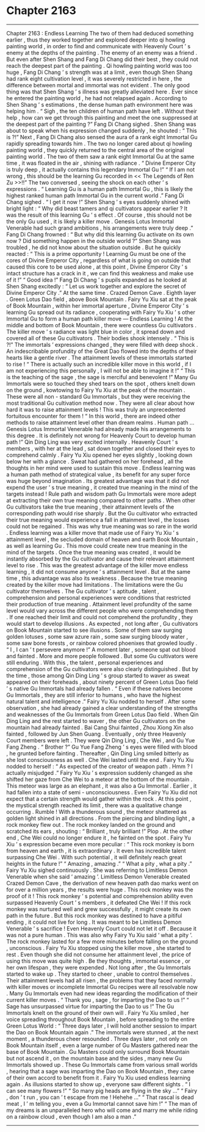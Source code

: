 
# Chapter 2163


---

Chapter 2163 : Endless Learning
The two of them had deduced something earlier , thus they worked together and explored deeper into qi howling painting world , in order to find and communicate with Heavenly Court ’ s enemy at the depths of the painting .
The enemy of an enemy was a friend .
But even after Shen Shang and Fang Di Chang did their best , they could not reach the deepest part of the painting .
Qi howling painting world was too huge , Fang Di Chang ’ s strength was at a limit , even though Shen Shang had rank eight cultivation level , it was severely restricted in here , the difference between mortal and immortal was not evident .
The only good thing was that Shen Shang ’ s illness was greatly alleviated here . Ever since he entered the painting world , he had not relapsed again .
According to Shen Shang ’ s estimations , the dense human path environment here was helping him .
“ Sigh , the ten children of human path have left . Without their help , how can we get through this painting and meet the one suppressed at the deepest part of the painting ?” Fang Di Chang sighed .
Shen Shang was about to speak when his expression changed suddenly , he shouted : “ This is ?!”
Next , Fang Di Chang also sensed the aura of a rank eight Immortal Gu rapidly spreading towards him .
The two no longer cared about qi howling painting world , they quickly returned to the central area of the original painting world .
The two of them saw a rank eight Immortal Gu at the same time , it was floated in the air , shining with radiance .
“ Divine Emperor City is truly deep , it actually contains this legendary Immortal Gu !”
“ If I am not wrong , this should be the learning Gu recorded in << The Legends of Ren Zu >>!!”
The two conversed , seeing the shock on each other ’ s expressions .
“ Learning Gu is a human path Immortal Gu , this is likely the highest ranked human path Immortal Gu in the current world .” Fang Di Chang sighed .
“ I get it now !” Shen Shang ’ s eyes suddenly shined with bright light : “ Why did beast tamers and qi cultivators appear earlier ? It was the result of this learning Gu ’ s effect . Of course , this should not be the only Gu used , it is likely a killer move . Genesis Lotus Immortal Venerable had such grand ambitions , his arrangements were truly deep .”
Fang Di Chang frowned : “ But why did this learning Gu activate on its own now ? Did something happen in the outside world ?”
Shen Shang was troubled , he did not know about the situation outside .
But he quickly reacted : “ This is a prime opportunity ! Learning Gu must be one of the cores of Divine Emperor City , regardless of what is going on outside that caused this core to be used alone , at this point , Divine Emperor City ’ s intact structure has a crack in it , we can find this weakness and make use of it !”
“ Good idea !” Fang Di Chang ’ s pupils expanded as he looked at Shen Shang excitedly : “ Let us work together and explore the secret of Divine Emperor City .”
At the same time .
Crazed Demon Cave .
Eighth layer .
Green Lotus Dao field , above Book Mountain .
Fairy Yu Xiu sat at the peak of Book Mountain , within her immortal aperture , Divine Emperor City ’ s learning Gu spread out its radiance , cooperating with Fairy Yu Xiu ’ s other Immortal Gu to form a human path killer move —
Endless Learning !
At the middle and bottom of Book Mountain , there were countless Gu cultivators .
The killer move ’ s radiance was light blue in color , it spread down and covered all of these Gu cultivators .
Their bodies shook intensely .
“ This is ?!”
The immortals ’ expressions changed , they were filled with deep shock .
An indescribable profundity of the Great Dao flowed into the depths of their hearts like a gentle river .
The attainment levels of these immortals started to rise !
“ There is actually such an incredible killer move in this world , if I am not experiencing this personally , I will not be able to imagine it !”
“ This is the teaching of the sage , the sage is merciful and benevolent !”
Many Gu Immortals were so touched they shed tears on the spot , others knelt down on the ground , kowtowing to Fairy Yu Xiu at the peak of the mountain .
These were all non - standard Gu Immortals , but they were receiving the most traditional Gu cultivation method now .
They were all clear about how hard it was to raise attainment levels !
This was truly an unprecedented fortuitous encounter for them !
“ In this world , there are indeed other methods to raise attainment level other than dream realms . Human path … Genesis Lotus Immortal Venerable had already made his arrangements to this degree . It is definitely not wrong for Heavenly Court to develop human path !” Qin Ding Ling was very excited internally .
Heavenly Court ’ s members , with her at the lead , sat down together and closed their eyes to comprehend calmly .
Fairy Yu Xiu opened her eyes slightly , looking down below her with a glance .
Sweat had gathered on her forehead , all the thoughts in her mind were used to sustain this move .
Endless learning was a human path method of strategical value , its benefit for any super force was huge beyond imagination .
Its greatest advantage was that it did not expend the user ’ s true meaning , it created true meaning in the mind of the targets instead !
Rule path and wisdom path Gu Immortals were more adept at extracting their own true meaning compared to other paths .
When other Gu cultivators take the true meaning , their attainment levels of the corresponding path would rise sharply .
But the Gu cultivator who extracted their true meaning would experience a fall in attainment level , the losses could not be regained .
This was why true meaning was so rare in the world .
Endless learning was a killer move that made use of Fairy Yu Xiu ’ s attainment level , the secluded domain of heaven and earth Book Mountain , as well as learning Gu .
This move could create new true meaning in the mind of the targets .
Once the true meaning was created , it would be instantly absorbed by the Gu cultivator and cause their relevant attainment level to rise .
This was the greatest advantage of the killer move endless learning , it did not consume anyone ’ s attainment level .
But at the same time , this advantage was also its weakness .
Because the true meaning created by the killer move had limitations .
The limitations were the Gu cultivator themselves .
The Gu cultivator ’ s aptitude , talent , comprehension and personal experiences were conditions that restricted their production of true meaning .
Attainment level profundity of the same level would vary across the different people who were comprehending them . If one reached their limit and could not comprehend the profundity , they would start to develop illusions .
As expected , not long after , Gu cultivators on Book Mountain started to see illusions .
Some of them saw surging golden lotuses , some saw azure rain , some saw surging bloody water , some saw bone forests , or rainbow colored phoenixes that growled loudly .
“ I , I can ’ t persevere anymore !” A moment later , someone spat out blood and fainted .
More and more people followed .
But some Gu cultivators were still enduring .
With this , the talent , personal experiences and comprehension of the Gu cultivators were also clearly distinguished .
But by the time , those among Qin Ding Ling ’ s group started to waver as sweat appeared on their foreheads , about ninety percent of Green Lotus Dao field ’ s native Gu Immortals had already fallen .
“ Even if these natives become Gu Immortals , they are still inferior to humans , who have the highest natural talent and intelligence .” Fairy Yu Xiu nodded to herself .
After some observation , she had already gained a clear understanding of the strengths and weaknesses of the Gu Immortals from Green Lotus Dao field .
When Qin Ding Ling and the rest started to waver , the other Gu cultivators on the mountain had already fainted .
Bai Cang Shui fainted , Zhou Xiong Xin also fainted , followed by Jun Shen Guang .
Eventually , only three Heavenly Court members were left .
They were Qin Ding Ling , Che Wei , and Gu Yue Fang Zheng .
“ Brother ?” Gu Yue Fang Zheng ’ s eyes were filled with blood , he grunted before fainting .
Thereafter , Qin Ding Ling smiled bitterly as she lost consciousness as well .
Che Wei lasted until the end .
Fairy Yu Xiu nodded to herself : “ As expected of the creator of weapon path . Hmm ? I actually misjudged .”
Fairy Yu Xiu ’ s expression suddenly changed as she shifted her gaze from Che Wei to a meteor at the bottom of the mountain .
This meteor was large as an elephant , it was also a Gu Immortal .
Earlier , it had fallen into a state of semi - unconsciousness . Even Fairy Yu Xiu did not expect that a certain strength would gather within the rock .
At this point , the mystical strength reached its limit , there was a qualitative change occurring .
Rumble !
With a thunderous sound , the meteor shattered as golden light shined in all directions .
From the piercing and blinding light , a rock monkey flew out .
The rock monkey landed on the ground and scratched its ears , shouting : “ Brilliant , truly brilliant !”
Plop .
At the other end , Che Wei could no longer endure it , he fainted on the spot .
Fairy Yu Xiu ’ s expression became even more peculiar : “ This rock monkey is born from heaven and earth , it is extraordinary . It even has incredible talent surpassing Che Wei . With such potential , it will definitely reach great heights in the future !”
“ Amazing , amazing .”
“ What a pity , what a pity .”
Fairy Yu Xiu sighed continuously .
She was referring to Limitless Demon Venerable when she said ‘ amazing ’.
Limitless Demon Venerable created Crazed Demon Cave , the derivation of new heaven path dao marks went on for over a million years , the results were huge . This rock monkey was the proof of it !
This rock monkey ’ s potential and comprehension ability even surpassed Heavenly Court ’ s members , it defeated Che Wei !
If this rock monkey was nurtured well and grew successfully , it might create its own path in the future .
But this rock monkey was destined to have a pitiful ending , it could not live for long .
It was meant to be Limitless Demon Venerable ’ s sacrifice !
Even Heavenly Court could not let it off .
Because it was not a pure human .
This was also why Fairy Yu Xiu said ‘ what a pity ’.
The rock monkey lasted for a few more minutes before falling on the ground , unconscious .
Fairy Yu Xiu stopped using the killer move , she started to rest .
Even though she did not consume her attainment level , the price of using this move was quite high . Be they thoughts , immortal essence , or her own lifespan , they were expended .
Not long after , the Gu Immortals started to wake up .
They started to cheer , unable to control themselves .
Their attainment levels had all risen , the problems that they faced normally with killer moves or incomplete Immortal Gu recipes were all resolvable now .
Many Gu Immortals even had new ideas regarding the modification of their current killer moves .
“ Thank you , sage , for imparting the Dao to us !”
“ Sage has unsurpassed virtue for imparting the Dao to us !”
The Gu Immortals knelt on the ground of their own will .
Fairy Yu Xiu smiled , her voice spreading throughout Book Mountain , before spreading to the entire Green Lotus World : “ Three days later , I will hold another session to impart the Dao on Book Mountain again .”
The immortals were stunned , at the next moment , a thunderous cheer resounded .
Three days later , not only on Book Mountain itself , even a large number of Gu Masters gathered near the base of Book Mountain .
Gu Masters could only surround Book Mountain but not ascend it , on the mountain base and the sides , many new Gu Immortals showed up .
These Gu Immortals came from various small worlds , hearing that a sage was imparting the Dao on Book Mountain , they came of their own accord to benefit from it .
Fairy Yu Xiu used endless learning again .
As illusions started to show up , everyone saw different sights .
“ I can see many flowers !”
“ So many pig heads are flying in the sky …”
“ Fairy , don ’ t run , you can ’ t escape from me ! Hehehe …”
“ That rascal is dead meat , I ’ m telling you , even a Gu Immortal cannot save him !”
“ The man of my dreams is an unparalleled hero who will come and marry me while riding on a rainbow cloud , even though I am also a man .”

---

